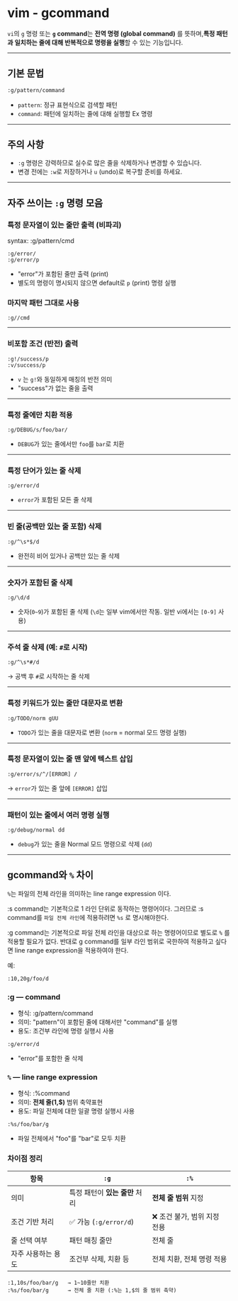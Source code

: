 # vim - gcommand

`vi`의 `g` 명령 또는 **`g` command**는 **전역 명령 (global command)** 를 뜻하며,**특정 패턴과 일치하는 줄에 대해 반복적으로 명령을 실행**할 수 있는 기능입니다.

---

## 기본 문법

```bash
:g/pattern/command
```

* `pattern`: 정규 표현식으로 검색할 패턴
* `command`: 패턴에 일치하는 줄에 대해 실행할 Ex 명령

---

## 주의 사항

* `:g` 명령은 강력하므로 실수로 많은 줄을 삭제하거나 변경할 수 있습니다.
* 변경 전에는 `:w`로 저장하거나 `u` (undo)로 복구할 준비를 하세요.

---

## 자주 쓰이는 `:g` 명령 모음

### 특정 문자열이 있는 줄만 출력 (비파괴)

syntax: :g/pattern/cmd

```vim
:g/error/
:g/error/p
```

* "error"가 포함된 줄만 출력 (print)
* 별도의 명령이 명시되지 않으면 default로 `p` (print) 명령 실행

### 마지막 패턴 그대로 사용

```vim
:g//cmd
```

---

### 비포함 조건 (반전) 출력

```vim
:g!/success/p
:v/success/p
```

* `v` 는 `g!`와 동일하게 매칭의 반전 의미
* "success"가 없는 줄을 출력

---

### 특정 줄에만 치환 적용

```vim
:g/DEBUG/s/foo/bar/
```

* `DEBUG`가 있는 줄에서만 `foo`를 `bar`로 치환

---

### 특정 단어가 있는 줄 삭제

```vim
:g/error/d
```

* `error`가 포함된 모든 줄 삭제

---

### 빈 줄(공백만 있는 줄 포함) 삭제

```vim
:g/^\s*$/d
```

* 완전히 비어 있거나 공백만 있는 줄 삭제

---

### 숫자가 포함된 줄 삭제

```vim
:g/\d/d
```

* 숫자(`0~9`)가 포함된 줄 삭제 (`\d`는 일부 vim에서만 작동. 일반 vi에서는 `[0-9]` 사용)

---

### 주석 줄 삭제 (예: `#`로 시작)

```vim
:g/^\s*#/d
```

→ 공백 후 `#`로 시작하는 줄 삭제

---

### 특정 키워드가 있는 줄만 대문자로 변환

```vim
:g/TODO/norm gUU
```

* `TODO`가 있는 줄을 대문자로 변환 (`norm` = normal 모드 명령 실행)

---

### 특정 문자열이 있는 줄 맨 앞에 텍스트 삽입

```vim
:g/error/s/^/[ERROR] /
```

→ `error`가 있는 줄 앞에 `[ERROR]` 삽입

---

### 패턴이 있는 줄에서 여러 명령 실행

```vim
:g/debug/normal dd
```

* `debug`가 있는 줄을 Normal 모드 명령으로 삭제 (`dd`)

---

## gcommand와 `%` 차이

`%`는 파일의 전체 라인을 의미하는 line range expression 이다.

:s command는 기본적으로 1 라인 단위로 동작하는 명령어이다.
그러므로 :s command를 `파일 전체 라인`에 적용하려면 `%s` 로 명시해야한다.

:g command는 기본적으로 파일 전체 라인을 대상으로 하는 명령어이므로 별도로 `%` 를 적용할 필요가 없다.
반대로 g command를 일부 라인 범위로 국한하여 적용하고 싶다면 line range expression을 적용하여야 한다.

예:

```bash
:10,20g/foo/d
```

### :g — command

* 형식: :g/pattern/command
* 의미: "pattern"이 포함된 줄에 대해서만 "command"를 실행
* 용도: 조건부 라인에 명령 실행시 사용

```vim
:g/error/d
```

* "error"를 포함한 줄 삭제

### `%` — line range expression

* 형식: :%command
* 의미: **전체 줄(1,$)** 범위 축약표현
* 용도: 파일 전체에 대한 일괄 명령 실행시 사용

```vim
:%s/foo/bar/g
```

* 파일 전체에서 "foo"를 "bar"로 모두 치환

### 차이점 정리

| 항목         | `:g`                | `:%`              |
| ---------- | ------------------- | ----------------- |
| 의미         | 특정 패턴이 **있는 줄만** 처리 | **전체 줄 범위** 지정    |
| 조건 기반 처리   | ✅ 가능 (`:g/error/d`) | ❌ 조건 불가, 범위 지정 전용 |
| 줄 선택 여부    | 패턴 매칭 줄만            | 전체 줄              |
| 자주 사용하는 용도 | 조건부 삭제, 치환 등        | 전체 치환, 전체 명령 적용   |

```vim
:1,10s/foo/bar/g   → 1~10줄만 치환
:%s/foo/bar/g      → 전체 줄 치환 (:%는 1,$의 줄 범위 축약)
```
